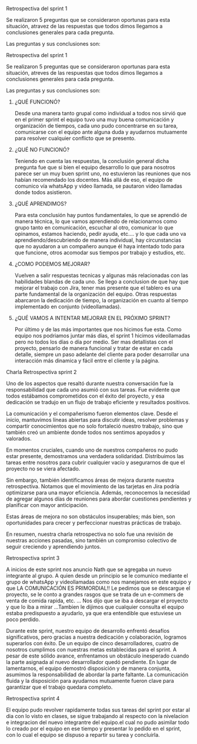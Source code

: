 Retrospectiva del sprint 1

Se realizaron 5 preguntas que se consideraron oportunas para esta situación, atravez de las respuestas que todos dimos llegamos a conclusiones generales para cada pregunta. 

Las preguntas y sus conclusiones son:

Retrospectiva del sprint 1

Se realizaron 5 preguntas que se consideraron oportunas para esta situación, atreves de las respuestas que todos dimos llegamos a conclusiones generales para cada pregunta. 

Las preguntas y sus conclusiones son:

1) ¿QUÉ FUNCIONÓ?

    Desde una manera tanto grupal como individual a todos nos sirvió que en el primer sprint el equipo tuvo una muy buena comunicación y organización de tiempos, cada uno pudo concentrarse en su tarea, comunicarse con el equipo ante alguna duda y ayudarnos mutuamente para resolver cualquier conflicto que se presento.


2) ¿QUÉ NO FUNCIONÓ?

    Teniendo en cuenta las respuestas, la conclusión general dicha pregunta fue que si bien el equipo desarrollo lo que para nosotros parece ser un muy buen sprint uno, no estuvieron las reuniones que nos habían recomendado los docentes.
    Más allá de eso, el equipo de comunico vía whatsApp y video llamada, se pautaron video llamadas donde todos asistieron.

3) ¿QUÉ APRENDIMOS?

    Para esta conclusión hay puntos fundamentales, lo que se aprendió de manera técnica, lo que vamos aprendiendo de relacionarnos como grupo tanto en comunicación, escuchar al otro, comunicar lo que opinamos, estamos haciendo, pedir ayuda, etc.... y lo que cada uno va aprendiendo/descubriendo de manera individual, hay circunstancias que no ayudaron a un compañero aunque él haya intentado todo para que funcione, otros acomodar sus tiempos por trabajo y estudios, etc.

4) ¿COMO PODEMOS MEJORAR?

    Vuelven a salir respuestas tecnicas y algunas más relacionadas con las habilidades blandas de cada uno. Se llego a conclusion de que hay que mejorar el trabajo con Jira, tener mas presente que el tablero es una parte fundamental de la organización del equipo. Otras respuestas abarcaron la dedicación de tiempo, la organización en cuanto al tiempo implementado en conjunto (videollamadas).

5) ¿QUÉ VAMOS A INTENTAR MEJORAR EN EL PRÓXIMO SPRINT?

    Por último y de las más importantes que nos hicimos fue esta. Como equipo nos podriamos juntar más días, el sprint 1 hicimos videollamadas pero no todos los días o día por medio. Ser mas detallistas con el proyecto, pensarlo de manera funcional y tratar de estar en cada detalle, siempre un paso adelante del cliente para poder desarrollar una interacción más dinamica y fácil entre el cliente y la página.

Charla Retrospectiva sprint 2

Uno de los aspectos que resaltó durante nuestra conversación fue la responsabilidad que cada uno asumió con sus tareas. Fue evidente que todos estábamos comprometidos con el éxito del proyecto, y esa dedicación se tradujo en un flujo de trabajo eficiente y resultados positivos.

La comunicación y el compañerismo fueron elementos clave. Desde el inicio, mantuvimos líneas abiertas para discutir ideas, resolver problemas y compartir conocimientos que no solo fortaleció nuestro trabajo, sino que también creó un ambiente donde todos nos sentimos apoyados y valorados.

En momentos cruciales, cuando uno de nuestros compañeros no pudo estar presente, demostramos una verdadera solidaridad. Distribuimos las tareas entre nosotros para cubrir cualquier vacío y asegurarnos de que el proyecto no se viera afectado. 

Sin embargo, también identificamos áreas de mejora durante nuestra retrospectiva. Notamos que el movimiento de las tarjetas en Jira podría optimizarse para una mayor eficiencia. Además, reconocemos la necesidad de agregar algunos días de reuniones para abordar cuestiones pendientes y planificar con mayor anticipación.

Estas áreas de mejora no son obstáculos insuperables; más bien, son oportunidades para crecer y perfeccionar nuestras prácticas de trabajo. 

En resumen, nuestra charla retrospectiva no solo fue una revisión de nuestras acciones pasadas, sino también un compromiso colectivo de seguir creciendo y aprendiendo juntos.

 
Retrospectiva sprint 3

A inicios de este sprint nos anuncio Nath que se agregaba un nuevo integrante al grupo. A quien desde un principio se le comunico mediante el grupo de whatsApp y videollamadas como nos manejamos en este equipo y que LA COMUNICACIÓN ES PRIMORDIAL!! Le pedimos que se descargue el proyecto, se le conto a grandes rasgos que se trata de un e-commers de venta de comida rapida, etc. ... Nos dijo que se iba a descargar el proyecto y que lo iba a mirar ...Tambien le dijimos que cualquier consulta el equipo estaba predispuesto a ayudarlo, ya que era entendible que estuviese un poco perdido.

Durante este sprint, nuestro equipo de desarrollo enfrentó desafíos significativos, pero gracias a nuestra dedicación y colaboración, logramos superarlos con éxito.
De un equipo de cinco desarrolladores, cuatro de nosotros cumplimos con nuestras metas establecidas para el sprint. A pesar de este sólido avance, enfrentamos un obstáculo inesperado cuando la parte asignada al nuevo desarrollador quedó pendiente.
En lugar de lamentarnos, el equipo demostró disposición y de manera conjunta, asumimos la responsabilidad de abordar la parte faltante. La comunicación fluida y la disposición para ayudarnos mutuamente fueron clave para garantizar que el trabajo quedara completo.

Retrospectiva sprint 4

El equipo pudo revolver rapidamente todas sus tareas  del sprint por estar al dia con lo visto en clases,
se sigue trabajando al respecto con la nivelacion e integracion del nuevo integrantre del equipo.el cual no pudo asimilar todo lo creado por el equipo en ese tiempo y presentar lo pedido en el sprint, con lo cual el equipo se dispuso a repartir su tarea y concluirla.
